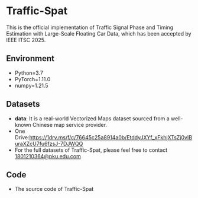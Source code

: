 # Traffic-Spat
This is the official implementation of Traffic Signal Phase and Timing Estimation with Large-Scale Floating Car Data, which has been accepted by IEEE ITSC 2025.
## Environment
* Python=3.7
* PyTorch=1.11.0
* numpy=1.21.5

## Datasets
* **data**: It is a real-world Vectorized Maps dataset sourced from a well-known Chinese map service provider.
* One Drive:https://1drv.ms/f/c/76645c25a8914a0b/EtddyJXYf_xFkhjXTsZj0vIBuraXZcU7fu6fzsJ-7DJWQQ
* For the full datasets of Traffic-Spat, please feel free to contact 1801210364@pku.edu.com

## Code
* The source code of Traffic-Spat
